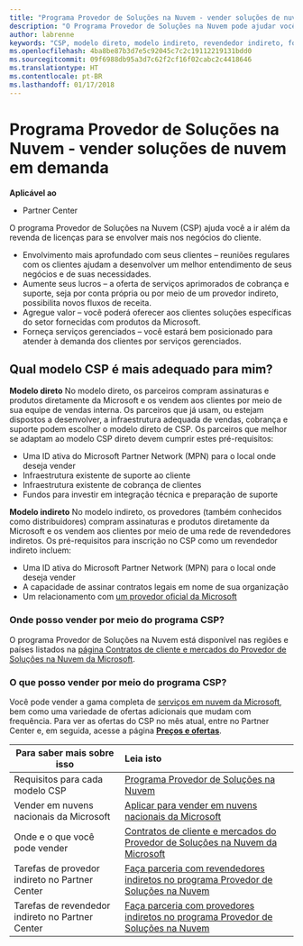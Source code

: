 ```yaml
---
title: "Programa Provedor de Soluções na Nuvem - vender soluções de nuvem em demanda | Partner Center"
description: "O Programa Provedor de Soluções na Nuvem pode ajudar você a expandir seus negócios com novos clientes e novos conhecimentos."
author: labrenne
keywords: "CSP, modelo direto, modelo indireto, revendedor indireto, fornecedor indireto, fornecedor, distribuidor, programa de provedor de soluções na nuvem"
ms.openlocfilehash: 4ba8be87b3d7e5c92045c7c2c19112219131bdd0
ms.sourcegitcommit: 09f6988db95a3d7c62f2cf16f02cabc2c4418646
ms.translationtype: HT
ms.contentlocale: pt-BR
ms.lasthandoff: 01/17/2018
---
```

# <a name="cloud-solution-provider-program---selling-in-demand-cloud-solutions"></a>Programa Provedor de Soluções na Nuvem - vender soluções de nuvem em demanda 

**Aplicável ao**

-  Partner Center

O programa Provedor de Soluções na Nuvem (CSP) ajuda você a ir além da revenda de licenças para se envolver mais nos negócios do cliente.
 
- Envolvimento mais aprofundado com seus clientes – reuniões regulares com os clientes ajudam a desenvolver um melhor entendimento de seus negócios e de suas necessidades.
- Aumente seus lucros – a oferta de serviços aprimorados de cobrança e suporte, seja por conta própria ou por meio de um provedor indireto, possibilita novos fluxos de receita.  
- Agregue valor – você poderá oferecer aos clientes soluções específicas do setor fornecidas com produtos da Microsoft.
- Forneça serviços gerenciados – você estará bem posicionado para atender à demanda dos clientes por serviços gerenciados. 

## <a name="which-csp-model-is-best-for-me"></a>Qual modelo CSP é mais adequado para mim?

**Modelo direto** No modelo direto, os parceiros compram assinaturas e produtos diretamente da Microsoft e os vendem aos clientes por meio de sua equipe de vendas interna. Os parceiros que já usam, ou estejam dispostos a desenvolver, a infraestrutura adequada de vendas, cobrança e suporte podem escolher o modelo direto de CSP. Os parceiros que melhor se adaptam ao modelo CSP direto devem cumprir estes pré-requisitos:

- Uma ID ativa do Microsoft Partner Network (MPN) para o local onde deseja vender
- Infraestrutura existente de suporte ao cliente
- Infraestrutura existente de cobrança de clientes
- Fundos para investir em integração técnica e preparação de suporte

**Modelo indireto** No modelo indireto, os provedores (também conhecidos como distribuidores) compram assinaturas e produtos diretamente da Microsoft e os vendem aos clientes por meio de uma rede de revendedores indiretos. Os pré-requisitos para inscrição no CSP como um revendedor indireto incluem:

- Uma ID ativa do Microsoft Partner Network (MPN) para o local onde deseja vender
- A capacidade de assinar contratos legais em nome de sua organização
- Um relacionamento com [um provedor oficial da Microsoft](https://partnercenter.microsoft.com/partner/find-a-provider)

### <a name="where-can-i-sell-through-the-csp-program"></a>Onde posso vender por meio do programa CSP?

O programa Provedor de Soluções na Nuvem está disponível nas regiões e países listados na [página Contratos de cliente e mercados do Provedor de Soluções na Nuvem da Microsoft](agreements.md).  

### <a name="what-can-i-sell-through-the-csp-program"></a>O que posso vender por meio do programa CSP?

Você pode vender a gama completa de [serviços em nuvem da Microsoft](https://partner.microsoft.com/cloud-solution-provider/products-and-services), bem como uma variedade de ofertas adicionais que mudam com frequência. Para ver as ofertas do CSP no mês atual, entre no Partner Center e, em seguida, acesse a página [**Preços e ofertas**](https://partnercenter.microsoft.com/pcv/sales). 

|**Para saber mais sobre isso**   |**Leia isto**   |
|---------------------------|:--------------------|
|Requisitos para cada modelo CSP   | [Programa Provedor de Soluções na Nuvem](https://partnercenter.microsoft.com/partner/cloud-solution-provider)|
|Vender em nuvens nacionais da Microsoft   | [Aplicar para vender em nuvens nacionais da Microsoft](csp-national-clouds-overview.md)|
|Onde e o que você pode vender   |[Contratos de cliente e mercados do Provedor de Soluções na Nuvem da Microsoft](agreements.md)|
|Tarefas de provedor indireto no Partner Center  |[Faça parceria com revendedores indiretos no programa Provedor de Soluções na Nuvem](indirect-provider-tasks-in-partner-center.md)|
|Tarefas de revendedor indireto no Partner Center   |[Faça parceria com provedores indiretos no programa Provedor de Soluções na Nuvem](indirect-reseller-tasks-in-partner-center.md)|
